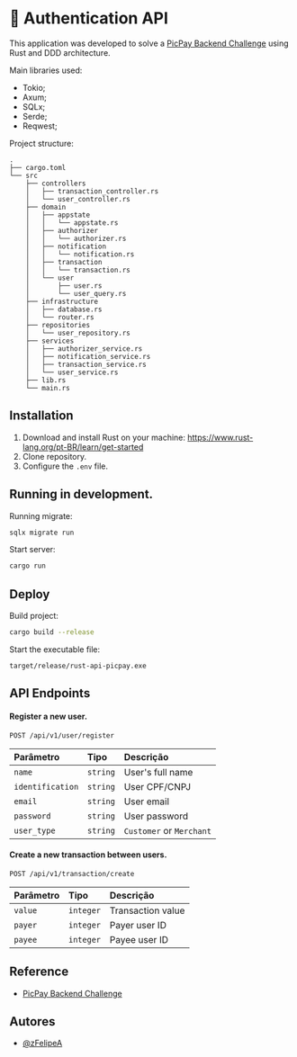 # 🚩 Authentication API

This application was developed to solve a [PicPay Backend Challenge](https://github.com/PicPay/picpay-desafio-backend) using Rust and DDD architecture.

Main libraries used:

-   Tokio;
-   Axum;
-   SQLx;
-   Serde;
-   Reqwest;

Project structure:

```
.
├── cargo.toml
└── src
    ├── controllers
    │   ├── transaction_controller.rs
    │   └── user_controller.rs
    ├── domain
    │   ├── appstate
    │   │   └── appstate.rs
    │   ├── authorizer
    │   │   └── authorizer.rs
    │   ├── notification
    │   │   └── notification.rs
    │   ├── transaction
    │   │   └── transaction.rs
    │   └── user
    │       ├── user.rs
    │       └── user_query.rs
    ├── infrastructure
    │   ├── database.rs
    │   └── router.rs
    ├── repositories
    │   └── user_repository.rs
    ├── services
    │   ├── authorizer_service.rs
    │   ├── notification_service.rs
    │   ├── transaction_service.rs
    │   └── user_service.rs
    ├── lib.rs
    └── main.rs
```

## Installation

1. Download and install Rust on your machine: https://www.rust-lang.org/pt-BR/learn/get-started
2. Clone repository.
3. Configure the `.env` file.

## Running in development.

Running migrate:

```bash
sqlx migrate run
```

Start server:

```bash
cargo run
```

## Deploy

Build project:

```bash
cargo build --release
```

Start the executable file:

```
target/release/rust-api-picpay.exe
```

## API Endpoints

#### Register a new user.

```http
POST /api/v1/user/register
```

| Parâmetro        | Tipo     | Descrição                |
| :--------------- | :------- | :----------------------- |
| `name`           | `string` | User's full name         |
| `identification` | `string` | User CPF/CNPJ            |
| `email`          | `string` | User email               |
| `password`       | `string` | User password            |
| `user_type`      | `string` | `Customer` or `Merchant` |

#### Create a new transaction between users.

```http
POST /api/v1/transaction/create
```

| Parâmetro | Tipo      | Descrição         |
| :-------- | :-------- | :---------------- |
| `value`   | `integer` | Transaction value |
| `payer`   | `integer` | Payer user ID     |
| `payee`   | `integer` | Payee user ID     |

## Reference

-   [PicPay Backend Challenge](https://github.com/PicPay/picpay-desafio-backend?tab=readme-ov-file)

## Autores

-   [@zFelipeA](https://github.com/zFelipeA)
